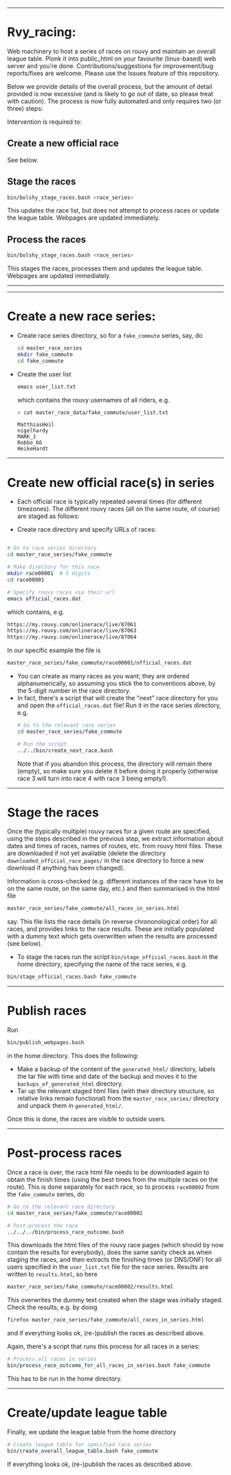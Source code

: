 
---

# Rvy_racing:

Web machinery to host a series of races on rouvy and maintain an overall league table. Plonk it into public_html on your favourite (linux-based) web server and you're done. Contributions/suggestions for improvement/bug reports/fixes are welcome. Please use the Issues feature of this repository.


Below we provide details of the overall process, but the amount of detail provided is now excessive (and is likely to go out of date, so please treat with caution). The process is now fully automated and only requires two (or three) steps:

Intervention is required to:
## Create a new official race 
See below.
##  Stage the races
```bash
bin/bolshy_stage_races.bash <race_series>
```
This updates the race list, but does not attempt to process races or update the league table. Webpages are updated immediately.
##  Process the races
```bash
bin/bolshy_stage_races.bash <race_series>
```
This stages the races, processes them and updates the league table. Webpages are updated immediately.


---
---

# Create a new race series:
- Create race series directory, so for a `fake_commute` series, say, do
    ```bash
    cd master_race_series  
    mkdir fake_commute
    cd fake_commute
    ```
- Create the user list
    ```bash
    emacs user_list.txt
    ``` 
    which contains the rouvy usernames of all riders, e.g.
    ```bash
    > cat master_race_data/fake_commute/user_list.txt
    ```
    ```
    MatthiasHeil
    nigelhardy
    MARK_J
    Robbo_66
    HeikeHardt
    ```

---

# Create new official race(s) in series

- Each official race is typically repeated several times (for different timezones). The different rouvy races (all on the same route, of course) are staged as follows:

- Create race directory and specify URLs of races:
```bash

# Go to race series directory
cd master_race_series/fake_commute

# Make directory for this race
mkdir race00001  # 5 digits
cd race00001

# Specify rouvy races via their url
emacs official_races.dat
```
which contains, e.g.
```bash
https://my.rouvy.com/onlinerace/live/87061
https://my.rouvy.com/onlinerace/live/87063
https://my.rouvy.com/onlinerace/live/87064
```

In our specific example the file is
```bash
master_race_series/fake_commute/race00001/official_races.dat
```
- You can create as many races as you want; they are ordered alphanumerically, so assuming you stick the to conventions above, by the 5-digit number in the race directory.
- In fact, there's a script that will create the "next" race directory for you and open the `official_races.dat` file! Run it in the race series directory, e.g.  
  ```bash
  # Go to the relevant race series
  cd master_race_series/fake_commute
  
  # Run the script
  ../../bin/create_next_race.bash
  ```
  Note that if you abandon this process, the directory will remain there (empty), so make sure you delete it before doing it properly (otherwise race 3 will turn into race 4 with race 3 being empty!).
---

# Stage the races 

Once the (typically multiple) rouvy races for a given route are specified, using the steps described in the previous step, we extract information about dates and times of races, names of routes, etc. from rouvy html files. These are downloaded if not yet available (delete the directory  `downloaded_official_race_pages/` in the race directory to force a new download if anything has been changed).

Information is cross-checked (e.g. different instances of the race have to be on the same route, on the same day, etc.) and then summarised in the html file 
```bash
master_race_series/fake_commute/all_races_in_series.html
```
say. This file lists the race details (in reverse chrononological order) for all races, and provides links to the race results. These are initially populated with a dummy text which gets overwritten when the results are processed (see below).

- To stage the races run the script `bin/stage_official_races.bash` in the home directory, specifying the name of the race series, e.g.
```bash
bin/stage_official_races.bash fake_commute
``` 
---
# Publish races
Run 
```bash
bin/publish_webpages.bash
```
in the home directory. This does the following:
- Make a backup of the content of the `generated_html/` directory, labels the tar file with time and date of the backup and moves it to the `backups_of_generated_html` directory.
- Tar up the relevant staged html files (with their directory structure, so relative links remain functional) from the `master_race_series/` directory and unpack them in `generated_html/`.

Once this is done, the races are visible to outside users.

---

# Post-process races

Once a race is over, the race html file needs to be downloaded again to obtain the finish times (using the best times from the multiple races on the route). This is done separately for each race, so to process `race00002` from the `fake_commute` series, do
```bash
# Go to the relevant race directory
cd master_race_series/fake_commute/race00002

# Post-process the race
../../../bin/process_race_outcome.bash
```
This downloads the html files of the rouvy race pages (which should by now contain the results for everybody), does the same sanity check as when staging the races, and then extracts the finishing times (or DNS/DNF) for all users specified in the `user_list.txt` file for the race series. Results are written to `results.html`, so here
```bash
master_race_series/fake_commute/race00002/results.html
```
This overwrites the dummy text created when the stage was initially staged.
Check the results, e.g. by doing
```bash
firefox master_race_series/fake_commute/all_races_in_series.html
```
and if everything looks ok, (re-)publish the races as described above.

Again, there's a script that runs this process for all races in a series:
```bash
# Process all races in series
bin/process_race_outcome_for_all_races_in_series.bash fake_commute

```
This has to be run in the home directory.

---

# Create/update league table
Finally, we update the league table from the home directory

```bash
# Create league table for specified race series
bin/create_overall_league_table.bash fake_commute
```

If everything looks ok, (re-)publish the races as described above.

